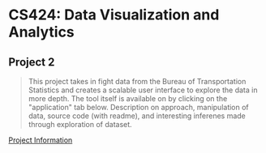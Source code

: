 # CS424: Data Visualization and Analytics
## Project 2

> This project takes in fight data from the Bureau of Transportation Statistics and creates a scalable user interface to explore the data in more depth. The tool itself is available on by clicking on the "application" tab below. Description on approach, manipulation of data, source code (with readme), and interesting inferenes made through exploration of dataset. 

[Project Information](https://vking12.github.io/projects/cs424/project2.html)
